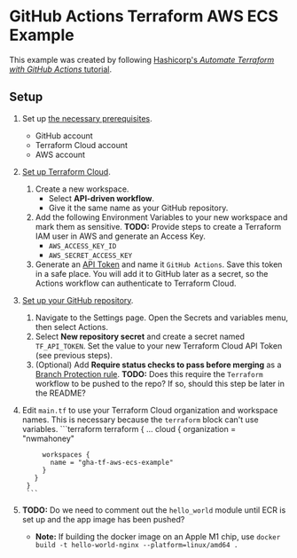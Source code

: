 # GitHub Actions Terraform AWS ECS Example
This example was created by following [Hashicorp's *Automate Terraform with GitHub Actions* tutorial](https://developer.hashicorp.com/terraform/tutorials/automation/github-actions).

## Setup
1. Set up [the necessary prerequisites](https://developer.hashicorp.com/terraform/tutorials/automation/github-actions#prerequisites).
    - GitHub account
    - Terraform Cloud account
    - AWS account
2. [Set up Terraform Cloud](https://developer.hashicorp.com/terraform/tutorials/automation/github-actions#set-up-terraform-cloud).
    1. Create a new workspace.
        - Select **API-driven workflow**.
        - Give it the same name as your GitHub repository.
    2. Add the following Environment Variables to your new workspace and mark them as sensitive. **TODO:** Provide steps to create a Terraform IAM user in AWS and generate an Access Key.
        - `AWS_ACCESS_KEY_ID`
        - `AWS_SECRET_ACCESS_KEY`
    3. Generate an [API Token](https://app.terraform.io/app/settings/tokens) and name it `GitHub Actions`. Save this token in a safe place. You will add it to GitHub later as a secret, so the Actions workflow can authenticate to Terraform Cloud.
3. [Set up your GitHub repository](https://developer.hashicorp.com/terraform/tutorials/automation/github-actions#set-up-a-github-repository).
    1. Navigate to the Settings page. Open the Secrets and variables menu, then select Actions.
    2. Select **New repository secret** and create a secret named `TF_API_TOKEN`. Set the value to your new Terraform Cloud API Token (see previous steps).
    3. (Optional) Add **Require status checks to pass before merging** as a [Branch Protection rule](https://docs.github.com/en/enterprise/2.16/admin/developer-workflow/configuring-protected-branches-and-required-status-checks). **TODO:** Does this require the `Terraform` workflow to be pushed to the repo? If so, should this step be later in the README?
4. Edit `main.tf` to use your Terraform Cloud organization and workspace names. This is necessary because the `terraform` block can't use variables.
        ```terraform
        terraform {
          ...
          cloud {
            organization = "nwmahoney"

            workspaces {
              name = "gha-tf-aws-ecs-example"
            }
          }
        }
        ```
5. **TODO:** Do we need to comment out the `hello_world` module until ECR is set up and the app image has been pushed?
    - **Note:** If building the docker image on an Apple M1 chip, use `docker build -t hello-world-nginx --platform=linux/amd64 .`
